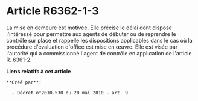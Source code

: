 # Article R6362-1-3

La mise en demeure est motivée. Elle précise le délai dont dispose l'intéressé pour permettre aux agents de débuter ou de
reprendre le contrôle sur place et rappelle les dispositions applicables dans le cas où la procédure d'évaluation d'office
est mise en œuvre. Elle est visée par l'autorité qui a commissionné l'agent de contrôle en application de l'article R.
6361-2.

**Liens relatifs à cet article**

	**Créé par**:

	  - Décret n°2010-530 du 20 mai 2010 - art. 9
